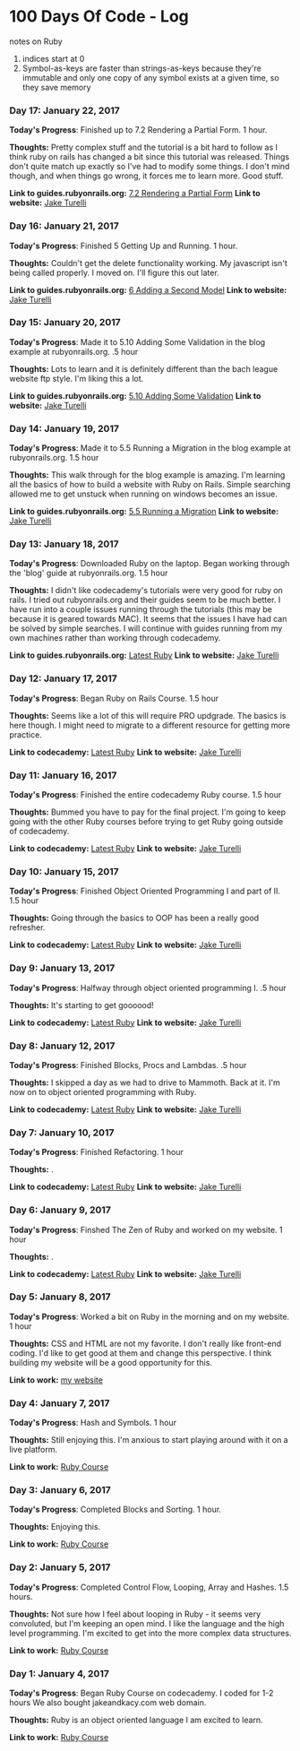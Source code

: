 # 100 Days Of Code - Log

notes on Ruby

1. indices start at 0
2. Symbol-as-keys are faster than strings-as-keys because they're immutable and only one copy of any symbol exists at a given time, so they save memory


### Day 17: January 22, 2017

**Today's Progress**: Finished up to 7.2 Rendering a Partial Form. 1 hour.

**Thoughts:** Pretty complex stuff and the tutorial is a bit hard to follow as I think ruby on rails has changed a bit since this tutorial was released. Things don't quite match up exactly so I've had to modify some things. I don't mind though, and when things go wrong, it forces me to learn more. Good stuff.

**Link to guides.rubyonrails.org:** [7.2 Rendering a Partial Form](http://guides.rubyonrails.org/getting_started.html#getting-up-and-running)
**Link to website:** [Jake Turelli](https://www.jaketurelli.com)



### Day 16: January 21, 2017

**Today's Progress**: Finished 5 Getting Up and Running. 1 hour.

**Thoughts:** Couldn't get the delete functionality working. My javascript isn't being called properly. I moved on. I'll figure this out later.

**Link to guides.rubyonrails.org:** [6 Adding a Second Model](http://guides.rubyonrails.org/getting_started.html#getting-up-and-running)
**Link to website:** [Jake Turelli](https://www.jaketurelli.com)



### Day 15: January 20, 2017

**Today's Progress**: Made it to 5.10 Adding Some Validation in the blog example at rubyonrails.org. .5 hour

**Thoughts:** Lots to learn and it is definitely different than the bach league website ftp style. I'm liking this a lot.

**Link to guides.rubyonrails.org:** [5.10 Adding Some Validation](http://guides.rubyonrails.org/getting_started.html#getting-up-and-running)
**Link to website:** [Jake Turelli](https://www.jaketurelli.com)


### Day 14: January 19, 2017

**Today's Progress**: Made it to 5.5 Running a Migration in the blog example at rubyonrails.org. 1.5 hour

**Thoughts:** This walk through for the blog example is amazing. I'm learning all the basics of how to build a website with Ruby on Rails. Simple searching allowed me to get unstuck when running on windows becomes an issue. 

**Link to guides.rubyonrails.org:** [5.5 Running a Migration](http://guides.rubyonrails.org/getting_started.html)
**Link to website:** [Jake Turelli](https://www.jaketurelli.com)



### Day 13: January 18, 2017

**Today's Progress**: Downloaded Ruby on the laptop. Began working through the 'blog' guide at rubyonrails.org. 1.5 hour

**Thoughts:** I didn't like codecademy's tutorials were very good for ruby on rails. I tried out rubyonrails.org and their guides seem to be much better. I have run into a couple issues running through the tutorials (this may be because it is geared towards MAC). It seems that the issues I have had can be solved by simple searches. I will continue with guides running from my own machines rather than working through codecademy. 

**Link to guides.rubyonrails.org:** [Latest Ruby](http://guides.rubyonrails.org/getting_started.html)
**Link to website:** [Jake Turelli](https://www.jaketurelli.com)


### Day 12: January 17, 2017

**Today's Progress**: Began Ruby on Rails Course. 1.5 hour

**Thoughts:** Seems like a lot of this will require PRO updgrade. The basics is here though. I might need to migrate to a different resource for getting more practice. 

**Link to codecademy:** [Latest Ruby](https://www.codecademy.com/courses/learn-rails/lessons/one-model/exercises/one-model-view)
**Link to website:** [Jake Turelli](https://www.jaketurelli.com)



### Day 11: January 16, 2017

**Today's Progress**: Finished the entire codecademy Ruby course. 1.5 hour

**Thoughts:** Bummed you have to pay for the final project. I'm going to keep going with the other Ruby courses before trying to get Ruby going outside of codecademy. 

**Link to codecademy:** [Latest Ruby](https://www.codecademy.com/courses/learn-rails/lessons/start/exercises/start-hello-rails?action=lesson_resume)
**Link to website:** [Jake Turelli](https://www.jaketurelli.com)



### Day 10: January 15, 2017

**Today's Progress**: Finished Object Oriented Programming I and part of II. 1.5 hour

**Thoughts:** Going through the basics to OOP has been a really good refresher. 

**Link to codecademy:** [Latest Ruby](https://www.codecademy.com/courses/ruby-beginner-en-zfe3o/1/2?curriculum_id=5059f8619189a5000201fbcb)
**Link to website:** [Jake Turelli](https://www.jaketurelli.com)



### Day 9: January 13, 2017

**Today's Progress**: Halfway through object oriented programming I. .5 hour

**Thoughts:** It's starting to get goooood! 

**Link to codecademy:** [Latest Ruby](https://www.codecademy.com/courses/ruby-beginner-en-MFiQ6/2/2?curriculum_id=5059f8619189a5000201fbcb)
**Link to website:** [Jake Turelli](https://www.jaketurelli.com)


### Day 8: January 12, 2017

**Today's Progress**: Finished Blocks, Procs and Lambdas. .5 hour

**Thoughts:** I skipped a day as we had to drive to Mammoth. Back at it. I'm now on to object oriented programming with Ruby. 

**Link to codecademy:** [Latest Ruby](https://www.codecademy.com/courses/ruby-beginner-en-MFiQ6/0/1?curriculum_id=5059f8619189a5000201fbcb)
**Link to website:** [Jake Turelli](https://www.jaketurelli.com)


### Day 7: January 10, 2017

**Today's Progress**: Finished Refactoring. 1 hour

**Thoughts:** . 

**Link to codecademy:** [Latest Ruby](https://www.codecademy.com/courses/ruby-beginner-en-L3ZCI/2/2?curriculum_id=5059f8619189a5000201fbcb)
**Link to website:** [Jake Turelli](https://www.jaketurelli.com)


### Day 6: January 9, 2017

**Today's Progress**: Finshed The Zen of Ruby and worked on my website. 1 hour

**Thoughts:** . 

**Link to codecademy:** [Latest Ruby](https://www.codecademy.com/courses/ruby-beginner-en-Zjd2y/0/1?curriculum_id=5059f8619189a5000201fbcb)
**Link to website:** [Jake Turelli](https://www.jaketurelli.com)


### Day 5: January 8, 2017

**Today's Progress**: Worked a bit on Ruby in the morning and on my website. 1 hour

**Thoughts:** CSS and HTML are not my favorite. I don't really like front-end coding. I'd like to get good at them and change this perspective. I think building my website will be a good opportunity for this. 

**Link to work:** [my website](https://www.jaketurelli.com)


### Day 4: January 7, 2017

**Today's Progress**: Hash and Symbols. 1 hour

**Thoughts:** Still enjoying this. I'm anxious to start playing around with it on a live platform. 

**Link to work:** [Ruby Course](https://www.codecademy.com/courses/ruby-beginner-en-1o8Mb/0/1?curriculum_id=5059f8619189a5000201fbcb)


### Day 3: January 6, 2017

**Today's Progress**: Completed Blocks and Sorting. 1 hour. 

**Thoughts:** Enjoying this. 

**Link to work:** [Ruby Course](https://www.codecademy.com/courses/ruby-beginner-en-Qn7Qw/0/1?curriculum_id=5059f8619189a5000201fbcb)

### Day 2: January 5, 2017

**Today's Progress**: Completed Control Flow, Looping, Array and Hashes. 1.5 hours. 

**Thoughts:** Not sure how I feel about looping in Ruby - it seems very convoluted, but I'm keeping an open mind. I like the language and the high level programming. I'm excited to get into the more complex data structures. 

**Link to work:** [Ruby Course](https://www.codecademy.com/courses/ruby-beginner-en-ET4bU/0/1?curriculum_id=5059f8619189a5000201fbcb)

### Day 1: January 4, 2017

**Today's Progress**: Began Ruby Course on codecademy. I coded for 1-2 hours
We also bought jakeandkacy.com web domain.

**Thoughts:** Ruby is an object oriented language I am excited to learn.

**Link to work:** [Ruby Course](https://www.codecademy.com/courses/ruby-beginner-en-JdNDe/0/1?curriculum_id=5059f8619189a5000201fbcb)


